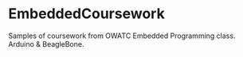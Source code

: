 # EmbeddedCoursework
Samples of coursework from OWATC Embedded Programming class. Arduino &amp; BeagleBone.
